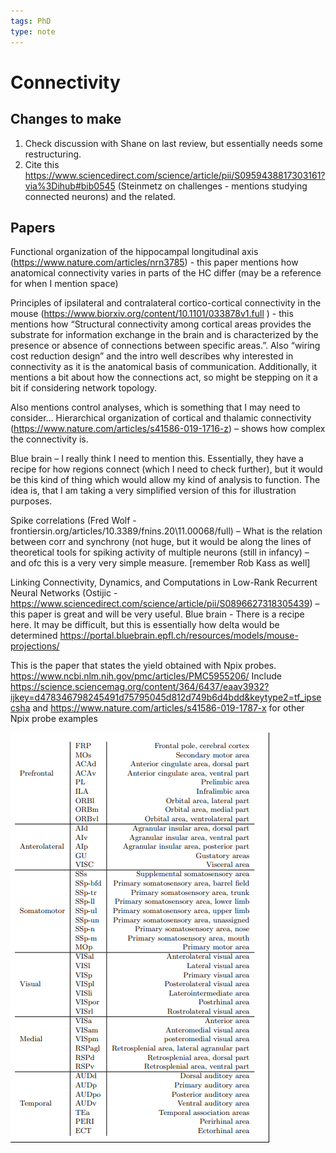 ```yaml
---
tags: PhD
type: note
---
```


# Connectivity

## Changes to make

1. Check discussion with Shane on last review, but essentially needs some restructuring.
2. Cite this https://www.sciencedirect.com/science/article/pii/S0959438817303161?via%3Dihub#bib0545 (Steinmetz on challenges - mentions studying connected neurons) and the related.

## Papers

Functional organization of the hippocampal longitudinal axis (https://www.nature.com/articles/nrn3785) - this paper mentions how anatomical connectivity varies in parts of the HC differ (may be a reference for when I mention space)

Principles of ipsilateral and contralateral cortico-cortical connectivity in the mouse (https://www.biorxiv.org/content/10.1101/033878v1.full ) - this mentions how “Structural connectivity among cortical areas provides the substrate for information exchange in the brain and is characterized by the presence or absence of connections between specific areas.”. Also “wiring cost reduction design” and the intro well describes why interested in connectivity as it is the anatomical basis of communication. Additionally, it mentions a bit about how the connections act, so might be stepping on it a bit if considering network topology.

Also mentions control analyses, which is something that I may need to consider…
Hierarchical organization of cortical and thalamic connectivity (https://www.nature.com/articles/s41586-019-1716-z) – shows how complex the connectivity is.

Blue brain – I really think I need to mention this. Essentially, they have a recipe for how regions connect (which I need to check further), but it would be this kind of thing which would allow my kind of analysis to function. The idea is, that I am taking a very simplified version of this for illustration purposes.

Spike correlations (Fred Wolf - frontiersin.org/articles/10.3389/fnins.20\11.00068/full) – What is the relation between corr and synchrony (not huge, but it would be along the lines of theoretical tools for spiking activity of multiple neurons (still in infancy) – and ofc this is a very very simple measure. [remember Rob Kass as well]

Linking Connectivity, Dynamics, and Computations in Low-Rank Recurrent Neural Networks (Ostijic - https://www.sciencedirect.com/science/article/pii/S0896627318305439) – this paper is great and will be very useful.
Blue brain - There is a recipe here. It may be difficult, but this is essentially how delta would be determined https://portal.bluebrain.epfl.ch/resources/models/mouse-projections/

This is the paper that states the yield obtained with Npix probes. https://www.ncbi.nlm.nih.gov/pmc/articles/PMC5955206/
Include https://science.sciencemag.org/content/364/6437/eaav3932?ijkey=d478346798245491d75795045d812d749b6d4bdd&keytype2=tf_ipsecsha and https://www.nature.com/articles/s41586-019-1787-x for other Npix probe examples

![](../attachments/2021-07-13-15-56-20.png)